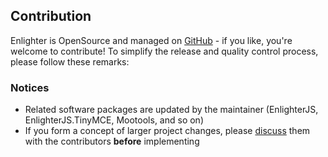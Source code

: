 Contribution
------------

Enlighter is OpenSource and managed on [GitHub](https://github.com/EnlighterJS/Plugin.WordPress) - if you like, you're welcome to contribute!
To simplify the release and quality control process, please follow these remarks:

### Notices ###
* Related software packages are updated by the maintainer (EnlighterJS, EnlighterJS.TinyMCE, Mootools, and so on)
* If you form a concept of larger project changes, please [discuss](https://github.com/EnlighterJS/Plugin.WordPress/issues) them with the contributors **before** implementing